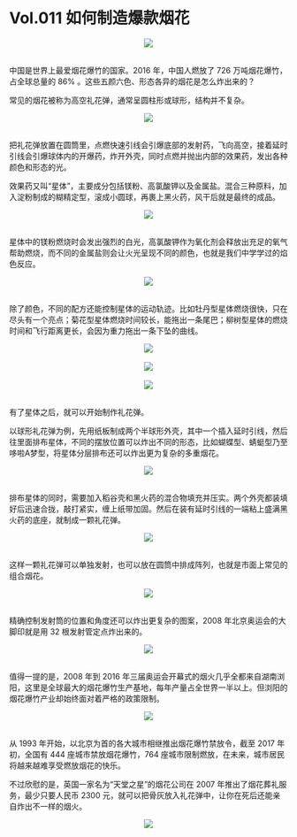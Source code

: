 # Vol.011 如何制造爆款烟花

<div align=center>
  <img src="https://cdn.jsdelivr.net/gh/XxLittleCxX/paperclip-static/011/cover.gif">
</div>
<br />

中国是世界上最爱烟花爆竹的国家。2016 年，中国人燃放了 726 万吨烟花爆竹，占全球总量的 86% 。这些五颜六色、形态各异的烟花是怎么炸出来的？

常见的烟花被称为高空礼花弹，通常呈圆柱形或球形，结构并不复杂。

<div align=center>
  <img src="https://cdn.jsdelivr.net/gh/XxLittleCxX/paperclip-static/011/1.jpg">
</div>
<br />

把礼花弹放置在圆筒里，点燃快速引线会引爆底部的发射药，飞向高空，接着延时引线会引爆球体内的开爆药，炸开外壳，同时点燃并抛出内部的效果药，发出各种颜色和形态的光。 

效果药又叫“星体”，主要成分包括镁粉、高氯酸钾以及金属盐。混合三种原料，加入淀粉制成的糊精定型，滚成小圆球，再裹上黑火药，风干后就是最终的成品。

<div align=center>
  <img src="https://cdn.jsdelivr.net/gh/XxLittleCxX/paperclip-static/011/2.jpg">
</div>
<br />

星体中的镁粉燃烧时会发出强烈的白光，高氯酸钾作为氧化剂会释放出充足的氧气帮助燃烧，而不同的金属盐则会让火光呈现不同的颜色，也就是我们中学学过的焰色反应。

<div align=center>
  <img src="https://cdn.jsdelivr.net/gh/XxLittleCxX/paperclip-static/011/3.jpg">
</div>
<br />

除了颜色，不同的配方还能控制星体的运动轨迹。比如牡丹型星体燃烧很快，只在尽头有一个亮点；菊花型星体燃烧时间较长，能拖出一条尾巴；柳树型星体的燃烧时间和飞行距离更长，会因为重力拖出一条下坠的曲线。

<div align=center>
  <img src="https://cdn.jsdelivr.net/gh/XxLittleCxX/paperclip-static/011/4.gif">
</div>
<br />

<div align=center>
  <img src="https://cdn.jsdelivr.net/gh/XxLittleCxX/paperclip-static/011/5.gif">
</div>
<br />

<div align=center>
  <img src="https://cdn.jsdelivr.net/gh/XxLittleCxX/paperclip-static/011/6.gif">
</div>
<br />

有了星体之后，就可以开始制作礼花弹。

以球形礼花弹为例，先用纸板制成两个半球形外壳，其中一个插入延时引线，然后往里面排布星体，不同的摆放位置可以炸出不同的形态，比如蝴蝶型、蜻蜓型乃至哆啦A梦型，将星体分层排布还可以炸出更为复杂的多重烟花。

<div align=center>
  <img src="https://cdn.jsdelivr.net/gh/XxLittleCxX/paperclip-static/011/7.gif">
</div>
<br />

排布星体的同时，需要加入稻谷壳和黑火药的混合物填充并压实。两个外壳都装填好后迅速合拢，敲打紧实，缠上纸带加固。然后在装有延时引线的一端粘上盛满黑火药的底座，就制成一颗礼花弹。

<div align=center>
  <img src="https://cdn.jsdelivr.net/gh/XxLittleCxX/paperclip-static/011/8.gif">
</div>
<br />

这样一颗礼花弹可以单独发射，也可以放在圆筒中排成阵列，也就是市面上常见的组合烟花。

<div align=center>
  <img src="https://cdn.jsdelivr.net/gh/XxLittleCxX/paperclip-static/011/9.jpg">
</div>
<br />

精确控制发射筒的位置和角度还可以炸出更复杂的图案，2008 年北京奥运会的大脚印就是用 32 根发射管定点炸出来的。

<div align=center>
  <img src="https://cdn.jsdelivr.net/gh/XxLittleCxX/paperclip-static/011/10.gif">
</div>
<br />

值得一提的是，2008 年到 2016 年三届奥运会开幕式的烟火几乎全都来自湖南浏阳，这里是全球最大的烟花爆竹生产基地，每年产量占全世界一半以上。但浏阳的烟花爆竹产业却始终面对着严格的政策限制。

<div align=center>
  <img src="https://cdn.jsdelivr.net/gh/XxLittleCxX/paperclip-static/011/11.jpg">
</div>
<br />

从 1993 年开始，以北京为首的各大城市相继推出烟花爆竹禁放令，截至 2017 年初，全国有 444 座城市禁放烟花爆竹，764 座城市限制燃放，在未来，城市居民将越来越难享受燃放烟花的快乐。

不过欣慰的是，英国一家名为“天堂之星”的烟花公司在 2007 年推出了烟花葬礼服务，最少只要人民币 2300 元，就可以把骨灰放入礼花弹中，让你在死后还能亲自炸出不一样的烟火。

<div align=center>
  <img src="https://cdn.jsdelivr.net/gh/XxLittleCxX/paperclip-static/011/12.gif">
</div>
<br />
